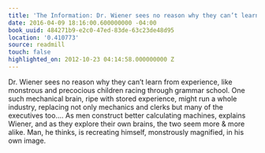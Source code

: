 ```yaml
---
title: 'The Information: Dr. Wiener sees no reason why they can’t learn from experien…'
date: 2016-04-09 18:16:00.600000000 -04:00
book_uuid: 484271b9-e2c0-47ed-83de-63c23de48d95
location: '0.410773'
source: readmill
touch: false
highlighted_on: 2012-10-23 04:14:58.000000000 Z
---
```


Dr. Wiener sees no reason why they can’t learn from experience, like monstrous and precocious children racing through grammar school. One such mechanical brain, ripe with stored experience, might run a whole industry, replacing not only mechanics and clerks but many of the executives too.… As men construct better calculating machines, explains Wiener, and as they explore their own brains, the two seem more & more alike. Man, he thinks, is recreating himself, monstrously magnified, in his own image.